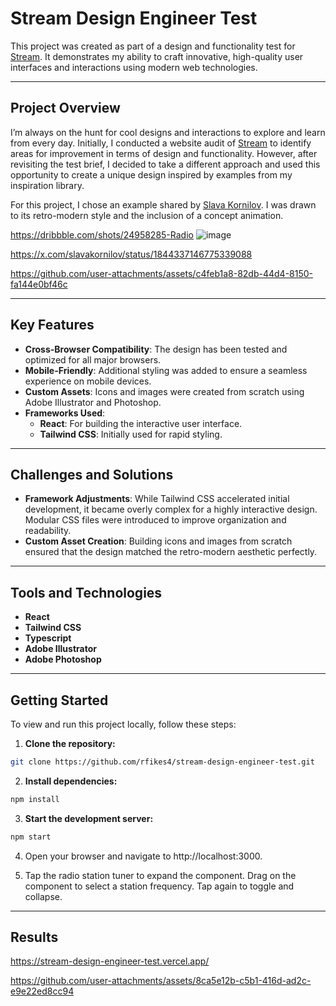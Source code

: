 # Stream Design Engineer Test

This project was created as part of a design and functionality test for [Stream](https://getstream.io/). It demonstrates my ability to craft innovative, high-quality user interfaces and interactions using modern web technologies.

---

## Project Overview

I’m always on the hunt for cool designs and interactions to explore and learn from every day. Initially, I conducted a website audit of [Stream](https://getstream.io/) to identify areas for improvement in terms of design and functionality. However, after revisiting the test brief, I decided to take a different approach and used this opportunity to create a unique design inspired by examples from my inspiration library.

For this project, I chose an example shared by [Slava Kornilov](https://x.com/slavakornilov/status/1844337146775339088). I was drawn to its retro-modern style and the inclusion of a concept animation. 

https://dribbble.com/shots/24958285-Radio
![image](https://github.com/user-attachments/assets/b253baa3-a053-47e0-b26c-f4d41a79254a)

https://x.com/slavakornilov/status/1844337146775339088

https://github.com/user-attachments/assets/c4feb1a8-82db-44d4-8150-fa144e0bf46c




---

## Key Features

- **Cross-Browser Compatibility**: The design has been tested and optimized for all major browsers.
- **Mobile-Friendly**: Additional styling was added to ensure a seamless experience on mobile devices.
- **Custom Assets**: Icons and images were created from scratch using Adobe Illustrator and Photoshop.
- **Frameworks Used**:
  - **React**: For building the interactive user interface.
  - **Tailwind CSS**: Initially used for rapid styling.

---

## Challenges and Solutions

- **Framework Adjustments**: While Tailwind CSS accelerated initial development, it became overly complex for a highly interactive design. Modular CSS files were introduced to improve organization and readability.
- **Custom Asset Creation**: Building icons and images from scratch ensured that the design matched the retro-modern aesthetic perfectly.

---

## Tools and Technologies

- **React**
- **Tailwind CSS**
- **Typescript**
- **Adobe Illustrator**
- **Adobe Photoshop**

---

## Getting Started

To view and run this project locally, follow these steps:

1. **Clone the repository:**
```bash
git clone https://github.com/rfikes4/stream-design-engineer-test.git
```

2. **Install dependencies:**
```bash
npm install
```

3. **Start the development server:**
```bash
npm start
```

4. Open your browser and navigate to http://localhost:3000.

5. Tap the radio station tuner to expand the component. Drag on the component to select a station frequency. Tap again to toggle and collapse.

---

## Results

https://stream-design-engineer-test.vercel.app/


https://github.com/user-attachments/assets/8ca5e12b-c5b1-416d-ad2c-e9e22ed8cc94




